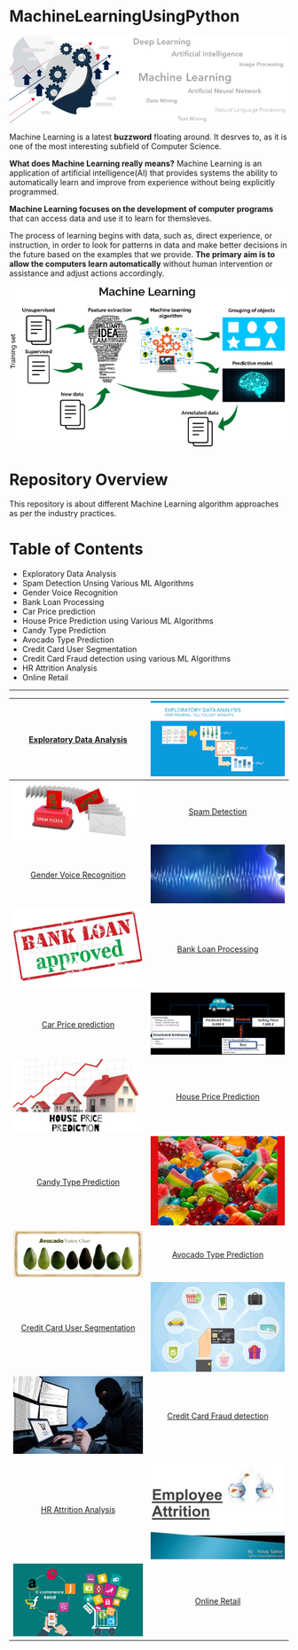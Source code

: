 # MachineLearningUsingPython

[![](https://github.com/aniacharya/MachineLearning/blob/master/images/banner.png)](https://github.com/aniacharya/MachineLearning/blob/master/images/banner.png)

Machine Learning is a latest **buzzword** floating around. It desrves to, as it is one of the most interesting subfield of Computer Science.

**What does Machine Learning really means?**
Machine Learning is an application of artificial intelligence(AI) that provides systems the ability to automatically learn and improve from experience without being explicitly programmed.

**Machine Learning focuses on the development of computer programs** that can access data and use it to learn for themsleves.

The process of learning begins with data, such as, direct experience, or instruction, in order to look for patterns in data and make better decisions in the future based on the examples that we provide. **The primary aim is to allow the computers learn automatically** without human intervention or assistance and adjust actions accordingly. 

[![](https://github.com/aniacharya/MachineLearning/blob/master/images/mlflow.png)](https://github.com/aniacharya/MachineLearning/blob/master/images/mlflow.png)

# Repository Overview
This repository is about different Machine Learning algorithm approaches as per the industry practices.

# Table of Contents
- Exploratory Data Analysis
- Spam Detection Unsing Various ML Algorithms
- Gender Voice Recognition
- Bank Loan Processing
- Car Price prediction
- House Price Prediction using Various ML Algorithms
- Candy Type Prediction
- Avocado Type Prediction
- Credit Card User Segmentation
- Credit Card Fraud detection using various ML Algorithms
- HR Attrition Analysis
- Online Retail
------------

| [Exploratory Data Analysis](https://github.com/aniacharya/MachineLearning/tree/master/Exploratory%20Data%20Analysis "Exploratory Data Analysis")  |  [![EDA](https://raw.githubusercontent.com/aniacharya/MachineLearning/master/images/EDA.png?token=AI3BUGLFDFHXYNPRS6SZHVC6GJ736 "EDA")](https://raw.githubusercontent.com/aniacharya/MachineLearning/master/images/EDA.png?token=AI3BUGLFDFHXYNPRS6SZHVC6GJ736 "EDA") |
| :------------: | :------------: |
| [![Spam](https://raw.githubusercontent.com/aniacharya/MachineLearning/master/images/Spam.jpg?token=AI3BUGNZ35VXG2WYEFRAQAC6GJ7WA "Spam")](https://raw.githubusercontent.com/aniacharya/MachineLearning/master/images/Spam.jpg?token=AI3BUGNZ35VXG2WYEFRAQAC6GJ7WA "Spam")  | [Spam Detection](https://github.com/aniacharya/MachineLearning/tree/master/Spam%20Detection%20Unsing%20Multiple%20ML%20Algorithms "Spam Detection")  |
| [Gender Voice Recognition](https://github.com/aniacharya/MachineLearning/tree/master/Gender%20Voice%20Recognition "Gender Voice Recognition")  |  [![Gender Voice Recog](https://raw.githubusercontent.com/aniacharya/MachineLearning/master/images/Gender%20Voice%20Recog.jpg?token=AI3BUGONXAKZG2HM53NQB2C6GKACE "Gender Voice Recog")](https://raw.githubusercontent.com/aniacharya/MachineLearning/master/images/Gender%20Voice%20Recog.jpg?token=AI3BUGONXAKZG2HM53NQB2C6GKACE "Gender Voice Recog") |
| [![Bank Loan](https://raw.githubusercontent.com/aniacharya/MachineLearning/master/images/Bank%20Loan.jpg?token=AI3BUGJ6WXOB55FKE6STH6C6GKAI6 "Bank Loan")](https://raw.githubusercontent.com/aniacharya/MachineLearning/master/images/Bank%20Loan.jpg?token=AI3BUGJ6WXOB55FKE6STH6C6GKAI6 "Bank Loan") | [Bank Loan Processing](https://github.com/aniacharya/MachineLearning/tree/master/Bank%20Loan%20Processing "Bank Loan Processing")  |
| [Car Price prediction](https://github.com/aniacharya/MachineLearning/tree/master/Car%20Price%20prediction "Car Price prediction")  | [![Car Price](https://raw.githubusercontent.com/aniacharya/MachineLearning/master/images/Car%20Price.png?token=AI3BUGJ5R7NKVUZ2WPPP4M26GKAMM "Car Price")](https://raw.githubusercontent.com/aniacharya/MachineLearning/master/images/Car%20Price.png?token=AI3BUGJ5R7NKVUZ2WPPP4M26GKAMM "Car Price")  |
| [![House Price](https://raw.githubusercontent.com/aniacharya/MachineLearning/master/images/House%20Price.jpg?token=AI3BUGJXEGJU7XZ45HBOLGK6GKAP4 "House Price")](https://raw.githubusercontent.com/aniacharya/MachineLearning/master/images/House%20Price.jpg?token=AI3BUGJXEGJU7XZ45HBOLGK6GKAP4 "House Price")  | [House Price Prediction](https://github.com/aniacharya/MachineLearning/tree/master/House%20Price%20Prediction%20Multiple%20ML%20Algorithms "House Price Prediction")  |
| [Candy Type Prediction](https://github.com/aniacharya/MachineLearning/tree/master/Candy%20Type%20Prediction "Candy Type Prediction")  | [![candy](https://raw.githubusercontent.com/aniacharya/MachineLearning/master/images/candy.jpg?token=AI3BUGIZTIQ6RIMGEOKXLRK6GKASQ "candy")](https://raw.githubusercontent.com/aniacharya/MachineLearning/master/images/candy.jpg?token=AI3BUGIZTIQ6RIMGEOKXLRK6GKASQ "candy")  |
| [![Avocado](https://raw.githubusercontent.com/aniacharya/MachineLearning/master/images/Avocado.jpg?token=AI3BUGKV5KG3CIA2W5ZCWSC6GKAVI "Avocado")](https://raw.githubusercontent.com/aniacharya/MachineLearning/master/images/Avocado.jpg?token=AI3BUGKV5KG3CIA2W5ZCWSC6GKAVI "Avocado")  | [Avocado Type Prediction](https://github.com/aniacharya/MachineLearning/tree/master/Avocado%20Type%20Prediction "Avocado Type Prediction")  |
| [Credit Card User Segmentation](https://github.com/aniacharya/MachineLearning/tree/master/Credit%20Card%20User%20Segmentation "Credit Card User Segmentation")  |[![Credit Card segmentation](https://raw.githubusercontent.com/aniacharya/MachineLearning/master/images/Credit%20Card%20segmentation.jpg?token=AI3BUGNCODGVSGYIHLD2YAK6GKAYC "Credit Card segmentation")](https://raw.githubusercontent.com/aniacharya/MachineLearning/master/images/Credit%20Card%20segmentation.jpg?token=AI3BUGNCODGVSGYIHLD2YAK6GKAYC "Credit Card segmentation")   |
| [![Credit card fraud](https://raw.githubusercontent.com/aniacharya/MachineLearning/master/images/Credit%20card%20fraud.jpg?token=AI3BUGNO2ORFQ2YHF2OTJO26GKA4A "Credit card fraud")](https://raw.githubusercontent.com/aniacharya/MachineLearning/master/images/Credit%20card%20fraud.jpg?token=AI3BUGNO2ORFQ2YHF2OTJO26GKA4A "Credit card fraud")  | [Credit Card Fraud detection](https://github.com/aniacharya/MachineLearning/tree/master/Credit%20Card%20Fraud%20detection%20Multiple%20ML%20Algorithms "Credit Card Fraud detection")  |
| [HR Attrition Analysis](https://github.com/aniacharya/MachineLearning/tree/master/HR%20Attrition%20Analysis "HR Attrition Analysis")  | [![HR Attrition](https://raw.githubusercontent.com/aniacharya/MachineLearning/master/images/HR%20Attrition.jpg?token=AI3BUGORAP2O5GCED3X7ZBK6GKBAG "HR Attrition")](https://raw.githubusercontent.com/aniacharya/MachineLearning/master/images/HR%20Attrition.jpg?token=AI3BUGORAP2O5GCED3X7ZBK6GKBAG "HR Attrition")  |
| [![Online Retail](https://raw.githubusercontent.com/aniacharya/MachineLearning/master/images/Online%20Retail.jpg?token=AI3BUGOS3WJE3MYJOIP5HCS6GKBDS "Online Retail")](https://raw.githubusercontent.com/aniacharya/MachineLearning/master/images/Online%20Retail.jpg?token=AI3BUGOS3WJE3MYJOIP5HCS6GKBDS "Online Retail")  | [Online Retail](https://github.com/aniacharya/MachineLearning/tree/master/Online%20Retail "Online Retail") |
